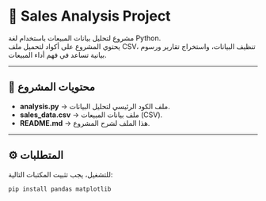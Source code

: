 # 🛒 Sales Analysis Project

مشروع لتحليل بيانات المبيعات باستخدام لغة Python.  
يحتوي المشروع على أكواد لتحميل ملف CSV، تنظيف البيانات، واستخراج تقارير ورسوم بيانية تساعد في فهم أداء المبيعات.

---

## 📂 محتويات المشروع
- **analysis.py** → ملف الكود الرئيسي لتحليل البيانات.  
- **sales_data.csv** → ملف بيانات المبيعات (CSV).  
- **README.md** → هذا الملف لشرح المشروع.

---

## ⚙️ المتطلبات
للتشغيل، يجب تثبيت المكتبات التالية:
```bash
pip install pandas matplotlib
